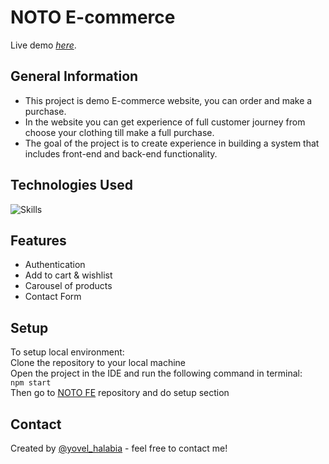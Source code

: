 
# NOTO E-commerce

Live demo [_here_](https://noto-yovel-halabia.vercel.app/).

## General Information
- This project is demo E-commerce website, you can order and make a purchase.
- In the website you can get experience of full customer journey from choose your clothing till make a full purchase.
- The goal of the project is to create experience in building a system that includes front-end and back-end functionality.

## Technologies Used
![Skills](https://skills.thijs.gg/icons?i=nodejs,react,express,mongodb,redux&perline=5)

## Features
- Authentication
- Add to cart & wishlist
- Carousel of products
- Contact Form

## Setup
To setup local environment:<br/>
Clone the repository to your local machine<br/>
Open the project in the IDE and run the following command in terminal:<br/>
`npm start`<br/>
Then go to [NOTO FE](https://github.com/yovel-halabia/noto-front-end) repository and do setup section 

## Contact
Created by [@yovel_halabia](https://www.linkedin.com/in/yovel-halabia-450a2b1b2/) - feel free to contact me!


